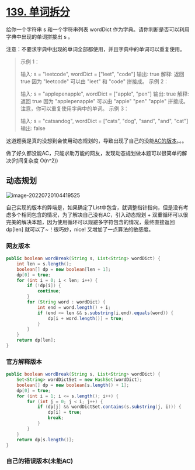# [139. 单词拆分](https://leetcode.cn/problems/word-break/)

给你一个字符串 s 和一个字符串列表 wordDict 作为字典。请你判断是否可以利用字典中出现的单词拼接出 s 。

注意：不要求字典中出现的单词全部都使用，并且字典中的单词可以重复使用。

> 示例 1：
>
> 输入: s = "leetcode", wordDict = ["leet", "code"]
> 输出: true
> 解释: 返回 true 因为 "leetcode" 可以由 "leet" 和 "code" 拼接成。
> 示例 2：
>
> 输入: s = "applepenapple", wordDict = ["apple", "pen"]
> 输出: true
> 解释: 返回 true 因为 "applepenapple" 可以由 "apple" "pen" "apple" 拼接成。
>      注意，你可以重复使用字典中的单词。
> 示例 3：
>
> 输入: s = "catsandog", wordDict = ["cats", "dog", "sand", "and", "cat"]
> 输出: false

这道题我是真的没想到会使用动态规划的，导致出现了自己的没能[AC的版本](#自己的错误版本(未能AC))。。。

做了好久都没能AC，只能求助万能的网友，发现动态规划做本题可以很简单的解决(时间复杂度 O(n^2))

## 动态规划

![image-20220720104419525](http://image.tinx.top/image-20220720104419525.png)

自己实现的版本的弊端是，如果确定了List中包含，就调整指针指向，但是没有考虑多个相同包含的情况，为了解决自己没有AC，引入动态规划 + 双重循环可以很完美的解决本题，因为使用循环可以规避多字符包含的情况，最终直接返回 dp[len] 就可以了~！很巧妙，nice! 又增加了一点算法的敏感度。

### 网友版本

```java
public boolean wordBreak(String s, List<String> wordDict) {
    int len = s.length();
    boolean[] dp = new boolean[len + 1];
    dp[0] = true;
    for (int i = 0; i < len; i++) {
        if (!dp[i]) {
            continue;
        }
        for (String word : wordDict) {
            int end = word.length() + i;
            if (end <= len && s.substring(i,end).equals(word)) {
                dp[i + word.length()] = true;
            }
        }
    }
    return dp[len];
}
```



### 官方解释版本

```java
public boolean wordBreak(String s, List<String> wordDict) {
    Set<String> wordDictSet = new HashSet(wordDict);
    boolean[] dp = new boolean[s.length() + 1];
    dp[0] = true;
    for (int i = 1; i <= s.length(); i++) {
        for (int j = 0; j < i; j++) {
            if (dp[j] && wordDictSet.contains(s.substring(j, i))) {
                dp[i] = true;
                break;
            }
        }
    }
    return dp[s.length()];
}
```



### 自己的错误版本(未能AC)